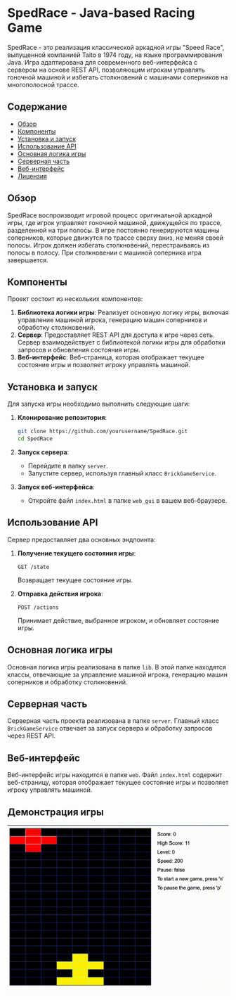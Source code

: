 # SpedRace - Java-based Racing Game

SpedRace - это реализация классической аркадной игры "Speed Race", выпущенной компанией Taito в 1974 году, на языке программирования Java. Игра адаптирована для современного веб-интерфейса с сервером на основе REST API, позволяющим игрокам управлять гоночной машиной и избегать столкновений с машинами соперников на многополосной трассе.

## Содержание

- [Обзор](#обзор)
- [Компоненты](#компоненты)
- [Установка и запуск](#установка-и-запуск)
- [Использование API](#использование-api)
- [Основная логика игры](#основная-логика-игры)
- [Серверная часть](#серверная-часть)
- [Веб-интерфейс](#веб-интерфейс)
- [Лицензия](#лицензия)

## Обзор

SpedRace воспроизводит игровой процесс оригинальной аркадной игры, где игрок управляет гоночной машиной, движущейся по трассе, разделенной на три полосы. В игре постоянно генерируются машины соперников, которые движутся по трассе сверху вниз, не меняя своей полосы. Игрок должен избегать столкновений, перестраиваясь из полосы в полосу. При столкновении с машиной соперника игра завершается.

## Компоненты

Проект состоит из нескольких компонентов:

1. **Библиотека логики игры**: Реализует основную логику игры, включая управление машиной игрока, генерацию машин соперников и обработку столкновений.
2. **Сервер**: Предоставляет REST API для доступа к игре через сеть. Сервер взаимодействует с библиотекой логики игры для обработки запросов и обновления состояния игры.
3. **Веб-интерфейс**: Веб-страница, которая отображает текущее состояние игры и позволяет игроку управлять машиной.

## Установка и запуск

Для запуска игры необходимо выполнить следующие шаги:

1. **Клонирование репозитория**:
   ```bash
   git clone https://github.com/yourusername/SpedRace.git
   cd SpedRace
   ```

2. **Запуск сервера**:
   - Перейдите в папку `server`.
   - Запустите сервер, используя главный класс `BrickGameService`.

3. **Запуск веб-интерфейса**:
   - Откройте файл `index.html` в папке `web_gui` в вашем веб-браузере.

## Использование API

Сервер предоставляет два основных эндпоинта:

1. **Получение текущего состояния игры**:
   ```http
   GET /state
   ```
   Возвращает текущее состояние игры.

2. **Отправка действия игрока**:
   ```http
   POST /actions
   ```
   Принимает действие, выбранное игроком, и обновляет состояние игры.

## Основная логика игры

Основная логика игры реализована в папке `lib`. В этой папке находятся классы, отвечающие за управление машиной игрока, генерацию машин соперников и обработку столкновений.

## Серверная часть

Серверная часть проекта реализована в папке `server`. Главный класс `BrickGameService` отвечает за запуск сервера и обработку запросов через REST API.

## Веб-интерфейс

Веб-интерфейс игры находится в папке `web`. Файл `index.html` содержит веб-страницу, которая отображает текущее состояние игры и позволяет игроку управлять машиной.

## Демонстрация игры

![Демонстрация игры](SpeedRace.gif)